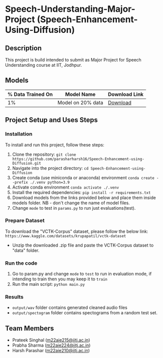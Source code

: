 # Speech-Understanding-Major-Project (Speech-Enhancement-Using-Diffusion)

## Description
This project is build intended to submit as Major Project for Speech Understanding course at IIT, Jodhpur. 

## Models

| % Data Trained On | Model Name        | Download Link                                            |
|-------------------|-------------------|----------------------------------------------------------|
| <span rowspan="4">1%</span> | Model on 20% data         | [Download](https://drive.google.com/file/d/1-xkDA620XwlOrHlciGdc2QwTVNSFgoDQ/view?usp=sharing)   |


## Project Setup and Uses Steps
### Installation
To install and run this project, follow these steps:

1. Clone the repository: ```git clone https://github.com/parasharharsh16/Speech-Enhancement-using-Diffusion.git```
2. Navigate into the project directory: ```cd Speech-Enhancement-using-Diffusion```
3. Create conda (use miniconda or anaconda) environment ```conda create --prefix ./.venv python=3.9```
4. Activate conda environment ```conda activate ./.venv```
3. Install the required dependencies: ```pip install -r requirements.txt```
4. Download models from the links provided below and place them inside models folder. NB - don't change the name of model files.
5. Change `mode` to test in `params.py` to run just evaluations(test).

### Prepare Dataset
To download the "VCTK-Corpus" dataset, please follow the below link:
`https://www.kaggle.com/datasets/krupapatil/vctk-dataset`

- Unzip the downloaded .zip file and paste the VCTK-Corpus dataset to "data" folder.

### Run the code
1. Go to param.py and change `mode` to  `test` to run in evaluation mode, if intending to train then you may keep it to `train`
2. Run the main script: `python main.py`

### Results
- `output/wav` folder contains generated cleaned audio files
- `output/spectogram` folder contains spectograms from a random test set. 

## Team Members

- Prateek Singhal (m22aie215@iitj.ac.in)
- Prabha Sharma (m22aie224@iitj.ac.in)
- Harsh Parashar (m22aie210@iitj.ac.in)
